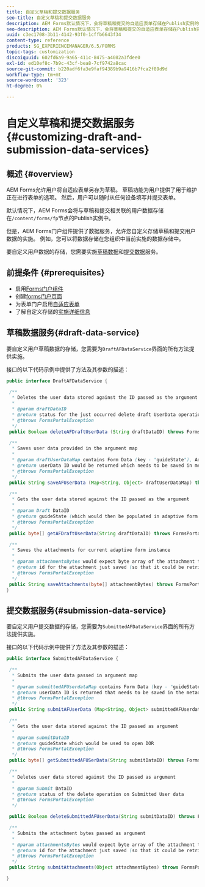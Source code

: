 ```yaml
---
title: 自定义草稿和提交数据服务
seo-title: 自定义草稿和提交数据服务
description: AEM Forms默认情况下，会将草稿和提交的自适应表单存储在Publish实例的默认节点中。 但是，您可以配置AEM Forms的草稿和提交数据服务，以自定义草稿和提交的自适应表单的存储。
seo-description: AEM Forms默认情况下，会将草稿和提交的自适应表单存储在Publish实例的默认节点中。 但是，您可以配置AEM Forms的草稿和提交数据服务，以自定义草稿和提交的自适应表单的存储。
uuid: c3ec1708-3b11-4142-93f0-1cffb6643f34
content-type: reference
products: SG_EXPERIENCEMANAGER/6.5/FORMS
topic-tags: customization
discoiquuid: 602fd6a9-9a65-411c-8475-a4082a3fdee0
exl-id: ed10ef8c-7b9c-43cf-bea8-7cf9742a8cac
source-git-commit: b220adf6fa3e9faf94389b9a9416b7fca2f89d9d
workflow-type: tm+mt
source-wordcount: '323'
ht-degree: 0%

---
```


# 自定义草稿和提交数据服务{#customizing-draft-and-submission-data-services}

## 概述 {#overview}

AEM Forms允许用户将自适应表单另存为草稿。 草稿功能为用户提供了用于维护正在进行表单的选项。 然后，用户可以随时从任何设备填写并提交表单。

默认情况下，AEM Forms会将与草稿和提交相关联的用户数据存储在`/content/forms/fp`节点的Publish实例中。

但是，AEM Forms门户组件提供了数据服务，允许您自定义存储草稿和提交用户数据的实施。 例如，您可以将数据存储在您组织中当前实施的数据存储中。

要自定义用户数据的存储，您需要实施[草稿数据](/help/forms/using/custom-draft-submission-data-services.md#p-draft-data-service-p)和[提交数据](/help/forms/using/custom-draft-submission-data-services.md#p-submission-data-service-p)服务。

## 前提条件 {#prerequisites}

* 启用[Forms门户组件](/help/forms/using/enabling-forms-portal-components.md)
* 创建[forms门户页面](/help/forms/using/creating-form-portal-page.md)
* 为表单门户启用[自适应表单](/help/forms/using/draft-submission-component.md)
* 了解自定义存储的[实施详细信息](/help/forms/using/draft-submission-component.md#customizing-the-storage)

## 草稿数据服务{#draft-data-service}

要自定义用户草稿数据的存储，您需要为`DraftAFDataService`界面的所有方法提供实施。

接口的以下代码示例中提供了方法及其参数的描述：

```java
public interface DraftAFDataService {

 /**
  * Deletes the user data stored against the ID passed as the argument
  *
  * @param draftDataID
  * @return status for the just occurred delete draft UserData operation
  * @throws FormsPortalException
  */
 public Boolean deleteAFDraftUserData (String draftDataID) throws FormsPortalException;

 /**
  * Saves user data provided in the argument map
  *
  * @param draftUserDataMap contains Form Data (key - "guideState"), Adaptive Form Name (Key - "guideName"), and Draft DataID (Key - "userDataID") in case of update
  * @return userData ID would be returned which needs to be saved in metadata node
  * @throws FormsPortalException
  */
 public String saveAFUserData (Map<String, Object> draftUserDataMap) throws FormsPortalException;

 /**
  * Gets the user data stored against the ID passed as the argument
  *
  * @param Draft DataID
  * @return guideState (which would then be populated in adaptive form to reload the draft) which is stored against draftDataID
  * @throws FormsPortalException
  */
 public byte[] getAFDraftUserData(String draftDataID) throws FormsPortalException;

 /**
  * Saves the attachments for current adaptive form instance
  *
  * @param attachmentsBytes would expect byte array of the attachment to be saved
  * @return id for the attachment just saved (so that it could be retrieved later)
  * @throws FormsPortalException
  */
 public String saveAttachments(byte[] attachmentBytes) throws FormsPortalException;
}
```

## 提交数据服务{#submission-data-service}

要自定义用户提交数据的存储，您需要为`SubmittedAFDataService`界面的所有方法提供实施。

接口的以下代码示例中提供了方法及其参数的描述：

```java
public interface SubmittedAFDataService {

 /**
  * Submits the user data passed in argument map
  *
  * @param submittedAFUserdataMap contains Form Data (key - "guideState"), Adaptive Form Name (Key - "guideName"), and Draft DataID (Key - "userDataID")
  * @return userData ID is returned that needs to be saved in the metadata node
  * @throws FormsPortalException
  */
 public String submitAFUserData (Map<String, Object> submittedAFUserdataMap) throws FormsPortalException;

 /**
  * Gets the user data stored against the ID passed as argument
  *
  * @param submitDataID
  * @return guideState which would be used to open DOR
  * @throws FormsPortalException
  */
 public byte[] getSubmittedAFUSerData(String submitDataID) throws FormsPortalException;

 /**
  * Deletes user data stored against the ID passed as argument
  *
  * @param Submit DataID
  * @return status of the delete operation on Submitted User data
  * @throws FormsPortalException
  */

 public Boolean deleteSubmittedAFUserData(String submitDataID) throws FormsPortalException;

 /**
  * Submits the attachment bytes passed as argument
  *
  * @param attachmentsBytes would expect byte array of the attachment to be saved
  * @return id for the attachment just saved (so that it could be retrieved later)
  * @throws FormsPortalException
  */
 public String submitAttachments(Object attachmentBytes) throws FormsPortalException;

}
```

